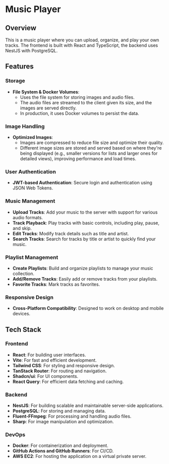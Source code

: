 # Music Player

## Overview

This is a music player where you can upload, organize, and play your own tracks.
The frontend is built with React and TypeScript, the backend uses NestJS with PostgreSQL.

## Features

### Storage

- **File System & Docker Volumes**:
  - Uses the file system for storing images and audio files.
  - The audio files are streamed to the client given its size, and the images are served directly.
  - In production, it uses Docker volumes to persist the data.

### Image Handling

- **Optimized Images**:
  - Images are compressed to reduce file size and optimize their quality.
  - Different image sizes are stored and served based on where they're being displayed (e.g., smaller
    versions for lists and larger ones for detailed views), improving performance and load times.

### User Authentication

- **JWT-based Authentication**: Secure login and authentication using JSON Web Tokens.

### Music Management

- **Upload Tracks**: Add your music to the server with support for various audio formats.
- **Track Playback**: Play tracks with basic controls, including play, pause, and skip.
- **Edit Tracks**: Modify track details such as title and artist.
- **Search Tracks**: Search for tracks by title or artist to quickly find your music.

### Playlist Management

- **Create Playlists**: Build and organize playlists to manage your music collection.
- **Add/Remove Tracks**: Easily add or remove tracks from your playlists.
- **Favorite Tracks**: Mark tracks as favorites.

### Responsive Design

- **Cross-Platform Compatibility**: Designed to work on desktop and mobile devices.

## Tech Stack

### Frontend

- **React**: For building user interfaces.
- **Vite**: For fast and efficient development.
- **Tailwind CSS**: For styling and responsive design.
- **TanStack Router**: For routing and navigation.
- **Shadcn/ui**: For UI components.
- **React Query**: For efficient data fetching and caching.

### Backend

- **NestJS**: For building scalable and maintainable server-side applications.
- **PostgreSQL**: For storing and managing data.
- **Fluent-FFmpeg**: For processing and handling audio files.
- **Sharp**: For image manipulation and optimization.

### DevOps

- **Docker**: For containerization and deployment.
- **GitHub Actions and GitHub Runners**: For CI/CD.
- **AWS EC2**: For hosting the application on a virtual private server.
